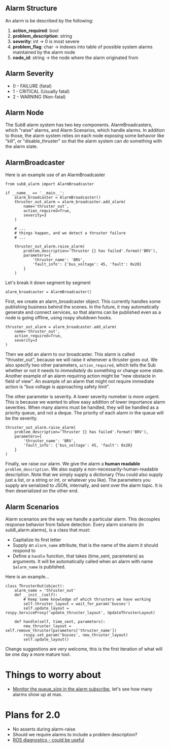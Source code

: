## Alarm Structure

An alarm is be described by the following:

1. **action_required**: bool
1. **problem_description**: string
1. **severity**: int -> 0 is most severe
1. **problem_flag**: char -> indexes into table of possible system alarms maintained by the alarm node
1. **node_id**: string -> the node where the alarm originated from

## Alarm Severity

* 0 - FAILURE (fatal)
* 1 - CRITICAL (Usually fatal)
* 2 - WARNING (Non-fatal)

## Alarm Node

The Sub8 alarm system has two key components. AlarmBroadcasters, which "raise" alarms, and Alarm Scenarios, which handle alarms. In addition to those, the alarm system relies on each node exposing some behavior like "kill", or "disable_thruster" so that the alarm system can *do* something with the alarm state.

## AlarmBroadcaster

Here is an example use of an AlarmBroadcaster

    from sub8_alarm import AlarmBroadcaster

    if __name__ == '__main__':
        alarm_broadcaster = AlarmBroadcaster()
        thruster_out_alarm = alarm_broadcaster.add_alarm(
            name='thruster_out',
            action_required=True,
            severity=3
        )

        # ...
        # things happen, and we detect a thruster failure
        # ...

        thruster_out_alarm.raise_alarm(
            problem_description='Thruster {} has failed'.format('BRV'),
            parameters={
                'thruster_name': 'BRV',
                'fault_info': {'bus_voltage': 45, 'fault': 0x20}
            }
        )

Let's break it down segment by segment


    alarm_broadcaster = AlarmBroadcaster()


First, we create an alarm_broadcaster object. This currently handles some publishing business behind the scenes. In the future, it may automatically generate and connect services, so that alarms can be published even as a node is going offline, using rospy shutdown hooks.


    thruster_out_alarm = alarm_broadcaster.add_alarm(
        name='thruster_out',
        action_required=True,
        severity=3
    )


Then we add an alarm to our broadcaster. This alarm is called "thruster_out", because we will raise it whenever a thruster goes out. We also specify two other parameters, `action_required`, which tells the Sub whether or not it needs to *immediately* do something or change some state. Another example of an alarm requiring action might be "new obstacle in field of view". An example of an alarm that might not require immediate action is "bus voltage is approaching safety limit".

The other parameter is severity. A lower severity numeber is more urgent. This is because we wanted to allow easy addition of lower importance alarm severities. When many alarms must be handled, they will be handled as a priority queue, and not a deque. The priority of each alarm in the queue will be the severity.


    thruster_out_alarm.raise_alarm(
        problem_description='Thruster {} has failed'.format('BRV'),
        parameters={
            'thruster_name': 'BRV',
            'fault_info': {'bus_voltage': 45, 'fault': 0x20}
        }
    )


Finally, we raise our alarm. We give the alarm a **human readable** `problem_description`. We also supply a non-necessarily-human-readable description. Note that we simply supply a dictionary (You could also supply just a list, or a string or int, or whatever you like). The parameters you supply are serialized to JSON, internally, and sent over the alarm topic. It is then deserialized on the other end.


## Alarm Scenarios

Alarm scenarios are the way we handle a particular alarm. This decouples response behavior from failure detection. Every alarm scenario (in sub8_alarm.alarms), is a class that must:

* Capitalize its first letter
* Supply an `alarm_name` attribute, that is the name of the alarm it should respond to
* Define a `handle` function, that takes (time_sent, parameters) as arguments. It will be automatically called when an alarm with name `$alarm_name` is published.

Here is an example...

    class ThrusterOut(object):
        alarm_name = 'thruster_out'
        def __init__(self):
            # Keep some knowledge of which thrusters we have working
            self.thruster_layout = wait_for_param('busses')
            self.update_layout = rospy.ServiceProxy('update_thruster_layout', UpdateThrusterLayout)

        def handle(self, time_sent, parameters):
            new_thruster_layout = self.remove_thruster(parameters['thruster_name'])
            rospy.set_param('busses', new_thruster_layout)
            self.update_layout()


Change suggestions are very welcome, this is the first iteration of what will be one day a more mature tool.


# Things to worry about

- [Monitor the queue_size in the alarm subscribe](https://github.com/uf-mil/Sub8/pull/23#discussion_r42393150), let's see how many alarms show up at max.


# Plans for 2.0

* No asserts during alarm-raise
* Should we require alarms to include a problem description?
* [ROS diagnostics - could be useful](http://wiki.ros.org/diagnostics?distro=jade)